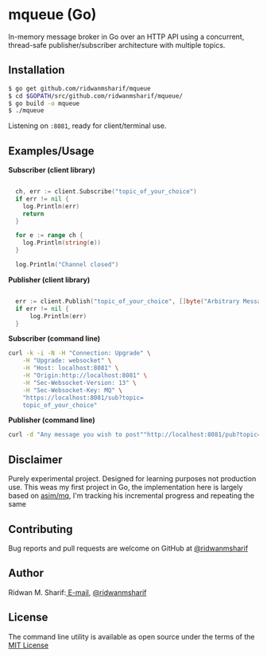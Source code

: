 # mqueue (Go)

In-memory message broker in Go over an HTTP API using a concurrent, thread-safe publisher/subscriber architecture with multiple topics. 

## Installation

```sh
$ go get github.com/ridwanmsharif/mqueue
$ cd $GOPATH/src/github.com/ridwanmsharif/mqueue/
$ go build -o mqueue
$ ./mqueue
```
Listening on `:8081`, ready for client/terminal use.

## Examples/Usage

**Subscriber (client library)**
```go

  ch, err := client.Subscribe("topic_of_your_choice")
  if err != nil {
    log.Println(err)
    return
  }

  for e := range ch {
    log.Println(string(e))
  }

  log.Println("Channel closed")

```

**Publisher (client library)**
```go

  err := client.Publish("topic_of_your_choice", []byte("Arbitrary Message"))
  if err != nil {
      log.Println(err)
  }

```

**Subscriber (command line)**
```sh
curl -k -i -N -H "Connection: Upgrade" \
    -H "Upgrade: websocket" \
    -H "Host: localhost:8081" \
    -H "Origin:http://localhost:8081" \
    -H "Sec-Websocket-Version: 13" \
    -H "Sec-Websocket-Key: MQ" \
    "https://localhost:8081/sub?topic=
    topic_of_your_choice"
```

**Publisher (command line)** 
```sh 
curl -d "Any message you wish to post""http://localhost:8081/pub?topic=topic_of_your_choice"
```

## Disclaimer

Purely experimental project. Designed for learning purposes not production use. 
This weas my first project in Go, the implementation here is largely based on [asim/mq](https://www.github.com/asim/mq), I'm tracking his incremental progress and repeating the same

## Contributing

Bug reports and pull requests are welcome on GitHub at [@ridwanmsharif](https://www.github.com/ridwanmsharif)

## Author

Ridwan M. Sharif:[ E-mail](mailto:ridwanmsharif@hotmail.com), [@ridwanmsharif](https://www.github.com/ridwanmsharif)

## License

The command line utility is available as open source under the terms of the [MIT License](https://opensource.org/licenses/MIT)

